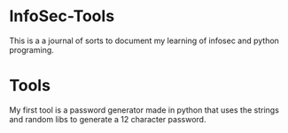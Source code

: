 # InfoSec-Tools
This is a a journal of sorts to document my learning of infosec and python programing. 

# Tools
  My first tool is a password generator made in python that uses the strings and random libs to generate a 12 character password. 
